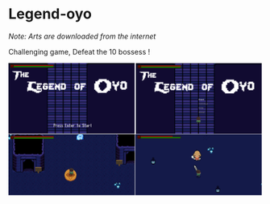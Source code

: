 # Legend-oyo

<i>Note: Arts are downloaded from the internet</i>

Challenging game, Defeat the 10 bossess !

<img src="https://github.com/kvntzn/Legend-oyo/blob/master/screenshots/legendoyo.png" >
